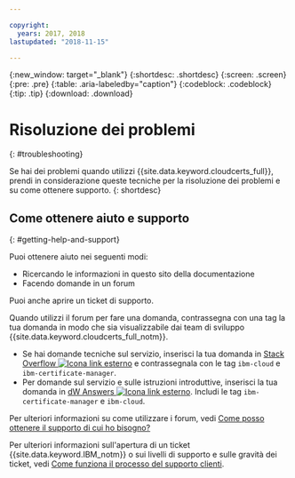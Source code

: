 ```yaml
---

copyright:
  years: 2017, 2018
lastupdated: "2018-11-15"

---
```


{:new_window: target="_blank"}
{:shortdesc: .shortdesc}
{:screen: .screen}
{:pre: .pre}
{:table: .aria-labeledby="caption"}
{:codeblock: .codeblock}
{:tip: .tip}
{:download: .download}

# Risoluzione dei problemi
{: #troubleshooting}

Se hai dei problemi quando utilizzi {{site.data.keyword.cloudcerts_full}}, prendi in considerazione queste tecniche per la risoluzione dei problemi e su come ottenere supporto.
{: shortdesc}

## Come ottenere aiuto e supporto
{: #getting-help-and-support}



Puoi ottenere aiuto nei seguenti modi:

- Ricercando le informazioni in questo sito della documentazione
- Facendo domande in un forum

Puoi anche aprire un ticket di supporto.

Quando utilizzi il forum per fare una domanda, contrassegna con una tag la tua domanda in modo che sia visualizzabile dai team di sviluppo {{site.data.keyword.cloudcerts_full_notm}}.

- Se hai domande tecniche sul servizio, inserisci la tua domanda in [Stack Overflow ![Icona link esterno](../../icons/launch-glyph.svg "Icona link esterno")](http://stackoverflow.com/search?q=ibm-certificate-manager+ibm-cloud) e contrassegnala con le tag `ibm-cloud` e `ibm-certificate-manager`.  
- Per domande sul servizio e sulle istruzioni introduttive, inserisci la tua domanda in [dW Answers ![Icona link esterno](../../icons/launch-glyph.svg "Icona link esterno")](https://developer.ibm.com/answers/search.html?f=&type=question&q=ibm-certificate-manager&q=ibm-cloud). Includi le tag `ibm-certificate-manager` e `ibm-cloud`.

Per ulteriori informazioni su come utilizzare i forum, vedi [Come posso ottenere il supporto di cui ho bisogno? ](/docs/get-support/howtogetsupport.html#getting-customer-support)

Per ulteriori informazioni sull'apertura di un ticket {{site.data.keyword.IBM_notm}} o sui livelli di supporto e sulle gravità dei ticket, vedi [Come funziona il processo del supporto clienti](/docs/get-support/getstarttssup.html).
